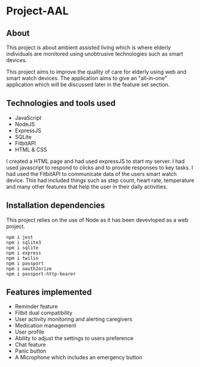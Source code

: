 # Project-AAL

## About

This project is about ambient assisted living which is where elderly individuals are monitored using unobtrusive technologies such as smart devices.

This project aims to improve the quality of care for elderly using web and smart watch devices. The application aims to give an "all-in-one" application which will be discussed later in the feature set section.

## Technologies and tools used

* JavaScript
* NodeJS
* ExpressJS
* SQLite
* FitbitAPI
* HTML & CSS

I created a HTML page and had used expressJS to start my server. I had used javascript to respond to clicks and to provide responses to
key tasks. I had used the FitbitAPI to communicate data of the users smart watch device. This had included things such as step count, heart rate, temperature and many other features that help the user in their daily activities.

## Installation dependencies

This project relies on the use of Node as it has been devevloped as a web project.

```git
npm i jest
npm i sqlite3
npm i sqlite
npm i express
npm i twilio
npm i passport
npm i oauth2orize
npm i passport-http-bearer
```

## Features implemented

* Reminder feature
* Fitbit dual compatibility
* User activity monitoring and alerting caregivers
* Medication management
* User profile
* Ability to adjust the settings to users preference
* Chat feature
* Panic button
* A Microphone which includes an emergency button
